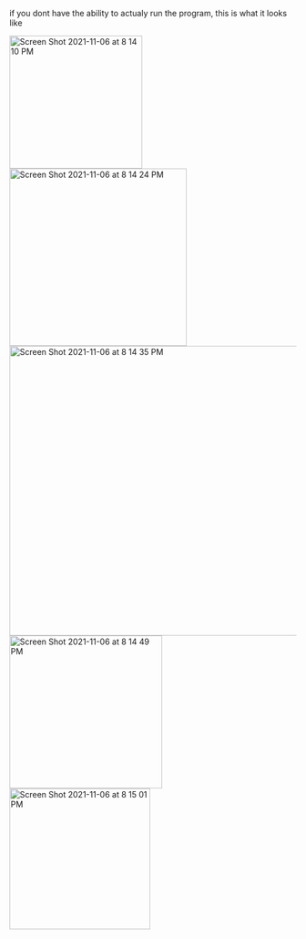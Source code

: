 if you dont have the ability to actualy run the program, this is what it looks like

<img width="233" alt="Screen Shot 2021-11-06 at 8 14 10 PM" src="https://user-images.githubusercontent.com/56010135/140627600-b49741b7-7024-4751-b086-f93679a728b1.png">
<img width="311" alt="Screen Shot 2021-11-06 at 8 14 24 PM" src="https://user-images.githubusercontent.com/56010135/140627603-c74682c7-c4f7-45a3-9f31-3dc08efb3743.png">
<img width="508" alt="Screen Shot 2021-11-06 at 8 14 35 PM" src="https://user-images.githubusercontent.com/56010135/140627604-9deef0c0-0d38-4391-a5a6-643a753154d9.png">
<img width="268" alt="Screen Shot 2021-11-06 at 8 14 49 PM" src="https://user-images.githubusercontent.com/56010135/140627606-1a139f8e-a5ef-4422-a063-b5c0211e1cd0.png">
<img width="247" alt="Screen Shot 2021-11-06 at 8 15 01 PM" src="https://user-images.githubusercontent.com/56010135/140627607-26f1ed7a-eccd-4b23-84c1-cc7df7c5203f.png">
